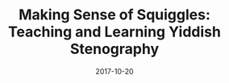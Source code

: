 ---
title: "Making Sense of Squiggles: Teaching and Learning Yiddish Stenography"
collection: publications
category: other
permalink: /publication/2017-10-20-stenography
excerpt: 'Stenography is by its very nature ephemeral: if few typed manuscripts of published works have been preserved, even fewer of the first transcribed drafts have survived. But published educational materials illuminate the trends of linguistic assimilation as they played out in Yiddish stenographic theory and practice.'
date: 2017-10-20
venue: 'In geveb'
paperurl: 'https://ingeveb.org/blog/making-sense-of-squiggles-teaching-and-learning-yiddish-stenography'
citation: 'Hoffenberg, Elena. “Making Sense of Squiggles: Teaching and Learning Yiddish Stenography.” <i>In geveb</i> (October 2017):'
---
